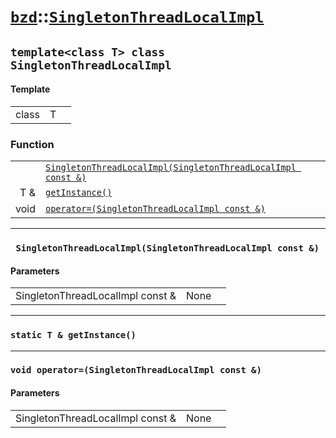# [`bzd`](../../index.md)::[`SingletonThreadLocalImpl`](../index.md)

## `template<class T> class SingletonThreadLocalImpl`

#### Template
||||
|---:|:---|:---|
|class|T||
### Function
||||
|---:|:---|:---|
||[`SingletonThreadLocalImpl(SingletonThreadLocalImpl const &)`](./index.md)||
|T &|[`getInstance()`](./index.md)||
|void|[`operator=(SingletonThreadLocalImpl const &)`](./index.md)||
------
### ` SingletonThreadLocalImpl(SingletonThreadLocalImpl const &)`

#### Parameters
||||
|---:|:---|:---|
|SingletonThreadLocalImpl const &|None||
------
### `static T & getInstance()`

------
### `void operator=(SingletonThreadLocalImpl const &)`

#### Parameters
||||
|---:|:---|:---|
|SingletonThreadLocalImpl const &|None||
